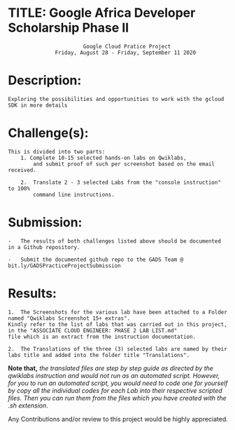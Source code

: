 # TITLE:      Google Africa Developer Scholarship Phase II
                            Google Cloud Pratice Project
                   Friday, August 28 - Friday, September 11 2020


# Description:
    Exploring the possibilities and opportunities to work with the gcloud SDK in more details


# Challenge(s):
    This is divided into two parts:
        1. Complete 10-15 selected hands-on labs on Qwiklabs,
            and submit proof of such per screenshot based on the email received.

        2.  Translate 2 - 3 selected Labs from the "console instruction" to 100%
            command line instructions.


# Submission:
    -   The results of both challenges listed above should be documented in a Github repository.

    -   Submit the documented github repo to the GADS Team @ bit.ly/GADSPracticeProjectSubmission


# Results:
~~~
1.  The Screenshots for the various lab have been attached to a Folder named "Qwiklabs Screenshot 15+ extras". 
Kindly refer to the list of labs that was carried out in this project, in the "ASSOCIATE CLOUD ENGINEER: PHASE 2 LAB LIST.md" 
file which is an extract from the instruction documentation.

2.  The Translations of the three (3) selected labs are named by their labs title and added into the folder title "Translations".
~~~

**Note that,** _the translated files are step by step guide as directed by the qwiklabs instruction and would not run as an automated script. 
However, for you to run an automated script, you would need to code one for yourself by copy all the individual codes for each Lab into their respective scripted files.
Then you can run them from the files which you have created with the .sh extension_.

Any Contributions and/or review to this project would be highly appreciated.

